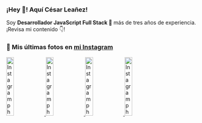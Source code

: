 <h3>¡Hey 👋! Aquí César Leañez!</h3>

<p>Soy <strong>Desarrollador JavaScript Full Stack 🚀</strong> más de tres años de experiencia.<br />¡Revisa mi contenido 👇!</p>

### 📸 Mis últimas fotos en [mi Instagram](https://instagram.com/cele)


<a href='https://instagram.com/p/C1UpuSGLQiG' target='_blank'>
  <img width='20%' src='https://instagram.flba2-1.fna.fbcdn.net/v/t51.29350-15/412513918_1325803934584302_4400498733289087214_n.jpg?stp=dst-jpg_e15&_nc_ht=instagram.flba2-1.fna.fbcdn.net&_nc_cat=106&_nc_ohc=sKv5rYLhuEMQ7kNvgEJDbfI&edm=APU89FABAAAA&ccb=7-5&oh=00_AYDeUEUwFZZf-kkWGALljDeW3SIFCINamGZVf3aHeI-KzA&oe=66A8D79D&_nc_sid=bc0c2c' alt='Instagram photo' />
</a>
<a href='https://instagram.com/p/CzMY3lzxgmx' target='_blank'>
  <img width='20%' src='https://instagram.flba2-1.fna.fbcdn.net/v/t51.29350-15/398916226_819142863293745_2426123683154743297_n.webp?stp=dst-jpg_e35&_nc_ht=instagram.flba2-1.fna.fbcdn.net&_nc_cat=109&_nc_ohc=_5QZrCl5P70Q7kNvgEq3Qzl&edm=APU89FABAAAA&ccb=7-5&oh=00_AYCFAmSjlj1hN1Wresp-u74TcmGD69qjiA2HezU3Cc_fiA&oe=66A8D68C&_nc_sid=bc0c2c' alt='Instagram photo' />
</a>
<a href='https://instagram.com/p/CygbQv4uqxM' target='_blank'>
  <img width='20%' src='https://instagram.flba2-1.fna.fbcdn.net/v/t51.29350-15/391525959_236593062741789_5868561716480810596_n.webp?stp=dst-jpg_e35&_nc_ht=instagram.flba2-1.fna.fbcdn.net&_nc_cat=109&_nc_ohc=Iq_r30ZKJK4Q7kNvgGi1Lep&edm=APU89FABAAAA&ccb=7-5&oh=00_AYBfp76QpbvIRMXm-J1gUj_p3GMKQmIiHIcMk67FRU-6vg&oe=66A8DCC8&_nc_sid=bc0c2c' alt='Instagram photo' />
</a>
<a href='https://instagram.com/p/CxTmOF6vN8M' target='_blank'>
  <img width='20%' src='https://instagram.flba2-1.fna.fbcdn.net/v/t51.29350-15/378565944_323878180141713_8920720304536029091_n.jpg?stp=dst-jpg_e15&_nc_ht=instagram.flba2-1.fna.fbcdn.net&_nc_cat=109&_nc_ohc=kMpkA8XsRr8Q7kNvgFIcloA&gid=4df7ba83466e4fcbaf1078acf6b4b051&edm=APU89FABAAAA&ccb=7-5&oh=00_AYCSRXE7sHFWQ1ely846-JjJFl8QDSa-1GcdIl79RrCEXQ&oe=66A8D692&_nc_sid=bc0c2c' alt='Instagram photo' />
</a>
